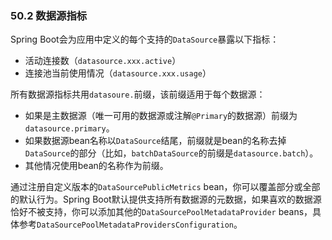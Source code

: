 ### 50.2 数据源指标
Spring Boot会为应用中定义的每个支持的`DataSource`暴露以下指标：
- 活动连接数（`datasource.xxx.active`）
- 连接池当前使用情况（`datasource.xxx.usage`）

所有数据源指标共用`datasoure.`前缀，该前缀适用于每个数据源：
- 如果是主数据源（唯一可用的数据源或注解`@Primary`的数据源）前缀为`datasource.primary`。
- 如果数据源bean名称以`DataSource`结尾，前缀就是bean的名称去掉`DataSource`的部分（比如，`batchDataSource`的前缀是`datasource.batch`）。
- 其他情况使用bean的名称作为前缀。

通过注册自定义版本的`DataSourcePublicMetrics` bean，你可以覆盖部分或全部的默认行为。Spring Boot默认提供支持所有数据源的元数据，如果喜欢的数据源恰好不被支持，你可以添加其他的`DataSourcePoolMetadataProvider` beans，具体参考`DataSourcePoolMetadataProvidersConfiguration`。
